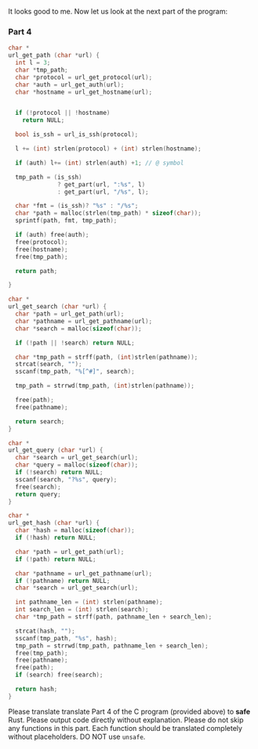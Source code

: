 
It looks good to me. Now let us look at the next part of the program:

### Part 4

```c
char *
url_get_path (char *url) {
  int l = 3;
  char *tmp_path;
  char *protocol = url_get_protocol(url);
  char *auth = url_get_auth(url);
  char *hostname = url_get_hostname(url);


  if (!protocol || !hostname)
    return NULL;

  bool is_ssh = url_is_ssh(protocol);

  l += (int) strlen(protocol) + (int) strlen(hostname);

  if (auth) l+= (int) strlen(auth) +1; // @ symbol

  tmp_path = (is_ssh)
              ? get_part(url, ":%s", l)
              : get_part(url, "/%s", l);

  char *fmt = (is_ssh)? "%s" : "/%s";
  char *path = malloc(strlen(tmp_path) * sizeof(char));
  sprintf(path, fmt, tmp_path);

  if (auth) free(auth);
  free(protocol);
  free(hostname);
  free(tmp_path);

  return path;

}

char *
url_get_search (char *url) {
  char *path = url_get_path(url);
  char *pathname = url_get_pathname(url);
  char *search = malloc(sizeof(char));

  if (!path || !search) return NULL;

  char *tmp_path = strff(path, (int)strlen(pathname));
  strcat(search, "");
  sscanf(tmp_path, "%[^#]", search);

  tmp_path = strrwd(tmp_path, (int)strlen(pathname));

  free(path);
  free(pathname);

  return search;
}

char *
url_get_query (char *url) {
  char *search = url_get_search(url);
  char *query = malloc(sizeof(char));
  if (!search) return NULL;
  sscanf(search, "?%s", query);
  free(search);
  return query;
}

char *
url_get_hash (char *url) {
  char *hash = malloc(sizeof(char));
  if (!hash) return NULL;

  char *path = url_get_path(url);
  if (!path) return NULL;

  char *pathname = url_get_pathname(url);
  if (!pathname) return NULL;
  char *search = url_get_search(url);

  int pathname_len = (int) strlen(pathname);
  int search_len = (int) strlen(search);
  char *tmp_path = strff(path, pathname_len + search_len);

  strcat(hash, "");
  sscanf(tmp_path, "%s", hash);
  tmp_path = strrwd(tmp_path, pathname_len + search_len);
  free(tmp_path);
  free(pathname);
  free(path);
  if (search) free(search);

  return hash;
}
```

Please translate translate Part 4 of the C program (provided above) to **safe** Rust. Please output code directly without explanation. Please do not skip any functions in this part. Each function should be translated completely without placeholders. DO NOT use `unsafe`.
